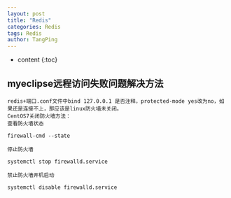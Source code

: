 ```yaml
---
layout: post
title: "Redis"
categories: Redis
tags: Redis
author: TangPing
---
```

* content
{:toc}
## myeclipse远程访问失败问题解决方法
	redis+端口.conf文件中bind 127.0.0.1 是否注释，protected-mode yes改为no，如果还是连接不上，那应该是linux防火墙未关闭。
	CentOS7关闭防火墙方法：
	查看防火墙状态

	firewall-cmd --state

	停止防火墙

	systemctl stop firewalld.service

	禁止防火墙开机启动

	systemctl disable firewalld.service
